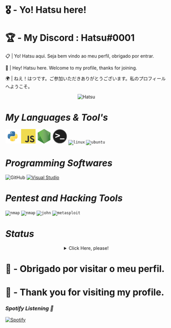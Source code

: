 # 🎖️ - **Yo! Hatsu here!**

# :trophy: - **My Discord : Hatsu#0001**

 :clipboard: | Yo! Hatsu aqui. Seja bem vindo ao meu perfil, obrigado por entrar.
 
 :deciduous_tree: | Hey! Hatsu here. Welcome to my profile, thanks for joining.
 
 :earth_africa: | ねえ！はつです。ご参加いただきありがとうございます。私のプロフィールへようこそ。
 
 <p align="center"> <img src="https://komarev.com/ghpvc/?username=HatsuDev&color=17f213" alt="Hatsu" /> </p>

#  *My Languages & Tool's*
<code><img height="45" src="https://raw.githubusercontent.com/github/explore/80688e429a7d4ef2fca1e82350fe8e3517d3494d/topics/python/python.png" alt="python"></code>
<code><img height="45" src="https://raw.githubusercontent.com/github/explore/80688e429a7d4ef2fca1e82350fe8e3517d3494d/topics/javascript/javascript.png" alt="javascript"></code>
<code><img height="45" src="https://raw.githubusercontent.com/github/explore/80688e429a7d4ef2fca1e82350fe8e3517d3494d/topics/nodejs/nodejs.png" alt="nodejs"></code>
<code><img height="45" src="https://raw.githubusercontent.com/github/explore/80688e429a7d4ef2fca1e82350fe8e3517d3494d/topics/terminal/terminal.png" alt="terminal"></code>
<code><img height="45" src="https://drt.sh/img/surface-pro-refind/os_kali.png" alt="linux"></code>
<code><img height="45" src="https://image.flaticon.com/icons/png/512/888/888879.png" alt="ubuntu"></code>

#  *Programming Softwares*
![GitHub](https://img.shields.io/badge/-GitHub-black?style=flat-square&logo=github)
[![Visual Studio](https://img.shields.io/badge/-007ACC?style=flat&logo=Visual-Studio-Code&logoColor=white&link=https://github.com/Cmmdx0 "Visual Studio")](https://github.com/Cmmdx0)

#  *Pentest and Hacking Tools*
<code><img height="45" src="https://i2.wp.com/www.infosecmonkey.com/wp-content/uploads/2019/04/nmap-logo-256x256.png?fit=256%2C256" alt="nmap"></code>
<code><img height="45" src="https://miro.medium.com/max/1200/1*vlizTMdjUwMhCP4WniRDcw.png" alt="nmap"></code>
<code><img height="45" src="https://www.hackingtools.in/wp-content/uploads/2016/04/free-download-JohntheRipperpasswordcracker-software.jpeg" alt="john"></code>
<code><img height="45" src="https://pbs.twimg.com/profile_images/580131056629735424/2ENTk2K2.png" alt="metasploit"></code>

#  *Status*
<details style='text-align: center;' align='center'>
  <summary> Click Here, please! </summary>
  <p style="text-align: center;"align="center">============================================================</p>
  <p style="text-align: center;"align="center"><p style="text-align: center;"align="center"><a href="https://github.com/hatsuxz"><img align="center" src="https://github-readme-stats.vercel.app/api?username=hatsuxz&show_icons=true&include_all_commits=true&show_icons=true&theme=tokyonight" alt="hatsuxz stats" /></a></p>
  <p style="text-align: center;"align="center"><a href="https://github.com/hatsuxz?tab=repositories"><img align="center" src="https://github-readme-stats.vercel.app/api/top-langs/?username=hatsuxz&layout=compact&show_icons=true&theme=tokyonight" /></a></p>
  <p style="text-align: center;"align="center">============================================================</p>
</details>

# 🔧 - **Obrigado por visitar o meu perfil.**

# 🔧 - **Thank you for visiting my profile.**

### *Spotify Listening :musical_note:*
[![Spotify](https://now-playing-codestackr.vercel.app/api/spotify-playing)](https://open.spotify.com/user/Hatsu)
